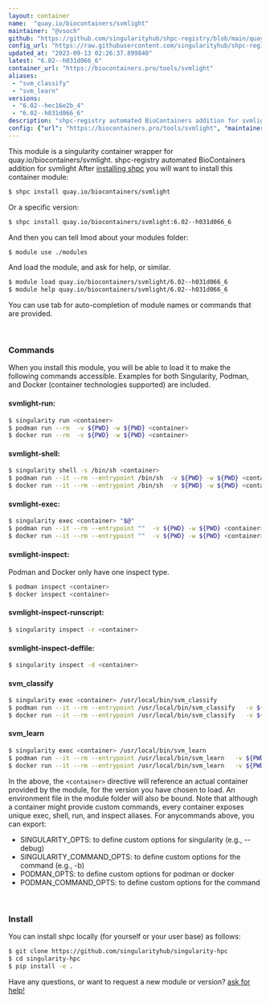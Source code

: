```yaml
---
layout: container
name:  "quay.io/biocontainers/svmlight"
maintainer: "@vsoch"
github: "https://github.com/singularityhub/shpc-registry/blob/main/quay.io/biocontainers/svmlight/container.yaml"
config_url: "https://raw.githubusercontent.com/singularityhub/shpc-registry/main/quay.io/biocontainers/svmlight/container.yaml"
updated_at: "2023-09-13 02:26:37.899840"
latest: "6.02--h031d066_6"
container_url: "https://biocontainers.pro/tools/svmlight"
aliases:
 - "svm_classify"
 - "svm_learn"
versions:
 - "6.02--hec16e2b_4"
 - "6.02--h031d066_6"
description: "shpc-registry automated BioContainers addition for svmlight"
config: {"url": "https://biocontainers.pro/tools/svmlight", "maintainer": "@vsoch", "description": "shpc-registry automated BioContainers addition for svmlight", "latest": {"6.02--h031d066_6": "sha256:2fb4c7ff5cf27e6ca26391fd03c7c025524424651db96b80c40d272c8b98c441"}, "tags": {"6.02--hec16e2b_4": "sha256:d7131f4d49cbef87a5655498cd83f4606bcb2646871b413635de1b8f7914aa37", "6.02--h031d066_6": "sha256:2fb4c7ff5cf27e6ca26391fd03c7c025524424651db96b80c40d272c8b98c441"}, "docker": "quay.io/biocontainers/svmlight", "aliases": {"svm_classify": "/usr/local/bin/svm_classify", "svm_learn": "/usr/local/bin/svm_learn"}}
---
```


This module is a singularity container wrapper for quay.io/biocontainers/svmlight.
shpc-registry automated BioContainers addition for svmlight
After [installing shpc](#install) you will want to install this container module:


```bash
$ shpc install quay.io/biocontainers/svmlight
```

Or a specific version:

```bash
$ shpc install quay.io/biocontainers/svmlight:6.02--h031d066_6
```

And then you can tell lmod about your modules folder:

```bash
$ module use ./modules
```

And load the module, and ask for help, or similar.

```bash
$ module load quay.io/biocontainers/svmlight/6.02--h031d066_6
$ module help quay.io/biocontainers/svmlight/6.02--h031d066_6
```

You can use tab for auto-completion of module names or commands that are provided.

<br>

### Commands

When you install this module, you will be able to load it to make the following commands accessible.
Examples for both Singularity, Podman, and Docker (container technologies supported) are included.

#### svmlight-run:

```bash
$ singularity run <container>
$ podman run --rm  -v ${PWD} -w ${PWD} <container>
$ docker run --rm  -v ${PWD} -w ${PWD} <container>
```

#### svmlight-shell:

```bash
$ singularity shell -s /bin/sh <container>
$ podman run --it --rm --entrypoint /bin/sh  -v ${PWD} -w ${PWD} <container>
$ docker run --it --rm --entrypoint /bin/sh  -v ${PWD} -w ${PWD} <container>
```

#### svmlight-exec:

```bash
$ singularity exec <container> "$@"
$ podman run --it --rm --entrypoint ""  -v ${PWD} -w ${PWD} <container> "$@"
$ docker run --it --rm --entrypoint ""  -v ${PWD} -w ${PWD} <container> "$@"
```

#### svmlight-inspect:

Podman and Docker only have one inspect type.

```bash
$ podman inspect <container>
$ docker inspect <container>
```

#### svmlight-inspect-runscript:

```bash
$ singularity inspect -r <container>
```

#### svmlight-inspect-deffile:

```bash
$ singularity inspect -d <container>
```


#### svm_classify

```bash
$ singularity exec <container> /usr/local/bin/svm_classify
$ podman run --it --rm --entrypoint /usr/local/bin/svm_classify   -v ${PWD} -w ${PWD} <container> -c " $@"
$ docker run --it --rm --entrypoint /usr/local/bin/svm_classify   -v ${PWD} -w ${PWD} <container> -c " $@"
```


#### svm_learn

```bash
$ singularity exec <container> /usr/local/bin/svm_learn
$ podman run --it --rm --entrypoint /usr/local/bin/svm_learn   -v ${PWD} -w ${PWD} <container> -c " $@"
$ docker run --it --rm --entrypoint /usr/local/bin/svm_learn   -v ${PWD} -w ${PWD} <container> -c " $@"
```



In the above, the `<container>` directive will reference an actual container provided
by the module, for the version you have chosen to load. An environment file in the
module folder will also be bound. Note that although a container
might provide custom commands, every container exposes unique exec, shell, run, and
inspect aliases. For anycommands above, you can export:

 - SINGULARITY_OPTS: to define custom options for singularity (e.g., --debug)
 - SINGULARITY_COMMAND_OPTS: to define custom options for the command (e.g., -b)
 - PODMAN_OPTS: to define custom options for podman or docker
 - PODMAN_COMMAND_OPTS: to define custom options for the command

<br>

### Install

You can install shpc locally (for yourself or your user base) as follows:

```bash
$ git clone https://github.com/singularityhub/singularity-hpc
$ cd singularity-hpc
$ pip install -e .
```

Have any questions, or want to request a new module or version? [ask for help!](https://github.com/singularityhub/singularity-hpc/issues)